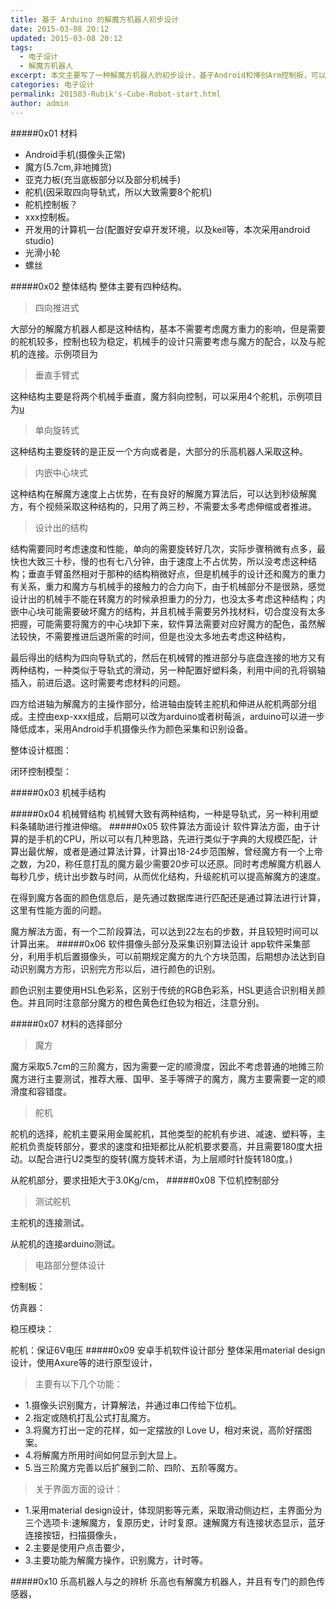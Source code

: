 ```yaml
---
title: 基于 Arduino 的解魔方机器人初步设计
date: 2015-03-08 20:12
updated: 2015-03-08 20:12
tags: 
  - 电子设计
  - 解魔方机器人
excerpt: 本文主要写了一种解魔方机器人的初步设计，基于Android和博创Arm控制板，可以扩展到树莓派等，或者直接通过舵机控制板，后期会陆续开源，从材料结构，到算法控制等的一些简单设计。
categories: 电子设计
permalink: 201503-Rubik's-Cube-Robot-start.html
author: admin
---
```



#####0x01 材料
+ Android手机(摄像头正常)
+ 魔方(5.7cm,非地摊货)
+ 亚克力板(充当底板部分以及部分机械手)
+ 舵机(因采取四向导轨式，所以大致需要8个舵机)
+ 舵机控制板？
+ xxx控制板。
+ 开发用的计算机一台(配置好安卓开发环境，以及keil等，本次采用android studio)
+ 光滑小轮
+ 螺丝

#####0x02 整体结构
整体主要有四种结构。
>四向推进式

大部分的解魔方机器人都是这种结构，基本不需要考虑魔方重力的影响，但是需要的舵机较多，控制也较为稳定，机械手的设计只需要考虑与魔方的配合，以及与舵机的连接。示例项目为
>垂直手臂式

这种结构主要是将两个机械手垂直，魔方斜向控制，可以采用4个舵机，示例项目为[u](http://www.baidu.com)
>单向旋转式

这种结构主要旋转的是正反一个方向或者是，大部分的乐高机器人采取这种。
>内嵌中心块式

这种结构在解魔方速度上占优势，在有良好的解魔方算法后，可以达到秒级解魔方，有个视频采取这种结构的，只用了两三秒，不需要太多考虑伸缩或者推进。
>设计出的结构

结构需要同时考虑速度和性能，单向的需要旋转好几次，实际步骤稍微有点多，最快也大致三十秒，慢的也有七八分钟，由于速度上不占优势，所以没考虑这种结构；垂直手臂虽然相对于那种的结构稍微好点，但是机械手的设计还和魔方的重力有关系，重力和魔方与机械手的接触力的合力向下，由于机械部分不是很熟，感觉设计出的机械手不能在转魔方的时候承担重力的分力，也没太多考虑这种结构；内嵌中心块可能需要破坏魔方的结构，并且机械手需要另外找材料，切合度没有太多把握，可能需要将魔方的中心块卸下来，软件算法需要对应好魔方的配色，虽然解法较快，不需要推进后退所需的时间，但是也没太多地去考虑这种结构，

最后得出的结构为四向导轨式的，然后在机械臂的推进部分与底盘连接的地方又有两种结构，一种类似于导轨式的滑动，另一种配置好塑料条，利用中间的孔将钢轴插入，前进后退。这时需要考虑材料的问题。

四方给进轴为解魔方的主操作部分，给进轴由旋转主舵机和伸进从舵机两部分组成。主控由exp-xxx组成，后期可以改为arduino或者树莓派，arduino可以进一步降低成本，采用Android手机摄像头作为颜色采集和识别设备。

整体设计框图：

闭环控制模型：

#####0x03 机械手结构

#####0x04 机械臂结构
机械臂大致有两种结构，一种是导轨式，另一种利用塑料条辅助进行推进伸缩。
#####0x05 软件算法方面设计
软件算法方面，由于计算的是手机的CPU，所以可以有几种思路，先进行类似于字典的大规模匹配，计算出最优解，或者是通过算法计算，计算出18-24步范围解，曾经魔方有一个上帝之数，为20，称任意打乱的魔方最少需要20步可以还原。同时考虑解魔方机器人每秒几步，统计出步数与时间，从而优化结构，升级舵机可以提高解魔方的速度。

在得到魔方各面的颜色信息后，是先通过数据库进行匹配还是通过算法进行计算，这里有性能方面的问题。

魔方解法方面，有一个二阶段算法，可以达到22左右的步数，并且较短时间可以计算出来。
#####0x06 软件摄像头部分及采集识别算法设计
app软件采集部分，利用手机后置摄像头，可以前期规定魔方的九个方块范围，后期想办法达到自动识别魔方方形，识别完方形以后，进行颜色的识别。

颜色识别主要使用HSL色彩系，区别于传统的RGB色彩系，HSL更适合识别相关颜色。并且同时注意部分魔方的橙色黄色红色较为相近，注意分别。

#####0x07 材料的选择部分
>魔方

魔方采取5.7cm的三阶魔方，因为需要一定的顺滑度，因此不考虑普通的地摊三阶魔方进行主要测试，推荐大雁、国甲、圣手等牌子的魔方，魔方主要需要一定的顺滑度和容错度。

>舵机

舵机的选择，舵机主要采用金属舵机，其他类型的舵机有步进、减速、塑料等，主舵机负责旋转部分，要求的速度和扭矩都比从舵机要求要高，并且需要180度大扭动。以配合进行U2类型的旋转(魔方旋转术语，为上层顺时针旋转180度。)

从舵机部分，要求扭矩大于3.0Kg/cm，
#####0x08 下位机控制部分

>测试舵机

主舵机的连接测试。

从舵机的连接arduino测试。

>电路部分整体设计

控制板：

仿真器：

稳压模块：

舵机：保证6V电压
#####0x09 安卓手机软件设计部分
整体采用material design设计，使用Axure等的进行原型设计，

>主要有以下几个功能：

+ 1.摄像头识别魔方，计算解法，并通过串口传给下位机。
+ 2.指定或随机打乱公式打乱魔方。
+ 3.将魔方打出一定的花样，如一定摆放的I Love U，相对来说，高阶好摆图案。
+ 4.将解魔方所用时间如何显示到大显上。
+ 5.当三阶魔方完善以后扩展到二阶、四阶、五阶等魔方。

>关于界面方面的设计：

+ 1.采用material design设计，体现阴影等元素，采取滑动侧边栏，主界面分为三个选项卡:速解魔方，复原历史，计时复原。速解魔方有连接状态显示，蓝牙连接按钮，扫描摄像头，
+ 2.主要是使用户点击要少，
+ 3.主要功能为解魔方操作，识别魔方，计时等。

#####0x10 乐高机器人与之的辨析
乐高也有解魔方机器人，并且有专门的颜色传感器，
